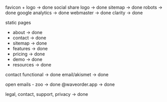 favicon + logo -> done
social share logo -> done
sitemap -> done
robots -> done
google analytics -> done
webmaster  -> done
clarity -> done

static pages
- about -> done
- contact -> done
- sitemap -> done
- features -> done
- pricing  -> done
- demo  -> done
- resources -> done

contact functional -> done
email/akismet -> done


open emails - zoo -> done
@waveorder.app -> done

legal, contact, support, privacy -> done